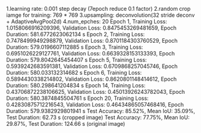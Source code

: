 1.learning rate: 0.001 step decay (7epoch reduce 0.1 factor)
2.random crop iamge for training: 769 * 769
3.upsampling: deconvolution(32 stride deconv + AdaptiveAvgPool2d)
4.num_epches: 20
Epoch 1, Training Loss: 1.0158066916209396, Validation Loss: 0.8475453269481659, Epoch Duration: 581.6772623062134 s
Epoch 2, Training Loss: 0.7478499949298879, Validation Loss: 0.8701184303760529, Epoch Duration: 579.0196607112885 s
Epoch 3, Training Loss: 0.6951026229127761, Validation Loss: 0.6639328153133393, Epoch Duration: 579.8042645454407 s
Epoch 5, Training Loss: 0.5939242683591381, Validation Loss: 0.6709868257045746, Epoch Duration: 580.033132314682 s
Epoch 6, Training Loss: 0.5894430338214802, Validation Loss: 0.8620801148414612, Epoch Duration: 580.298641204834 s
Epoch 14, Training Loss: 0.43706872238106625, Validation Loss: 0.45013926243782043, Epoch Duration: 580.3874845504761 s
Epoch 20, Training Loss: 0.42830875712216543, Validation Loss: 0.46434865057468416, Epoch Duration: 579.9382929801941 s
Test Accuracy: 85.52%, Mean IoU: 35.09%, Test Duration: 62.73 s (cropped image)
Test Accuracy: 77.75%, Mean IoU: 29.87%, Test Duration: 124.66 s (original image)


